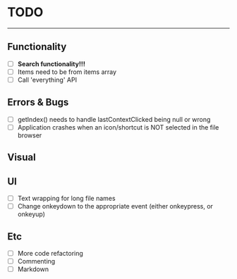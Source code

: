 # TODO
---

## Functionality

* [ ] **Search functionality!!!**
* [ ] Items need to be from items array
* [ ] Call 'everything' API

## Errors & Bugs
* [ ] getIndex() needs to handle lastContextClicked being null or wrong
* [ ] Application crashes when an icon/shortcut is NOT selected in the file browser

## Visual

## UI
* [ ] Text wrapping for long file names
* [ ] Change onkeydown to the appropriate event (either onkeypress, or onkeyup)

## Etc
* [ ] More code refactoring
* [ ] Commenting
* [ ] Markdown
